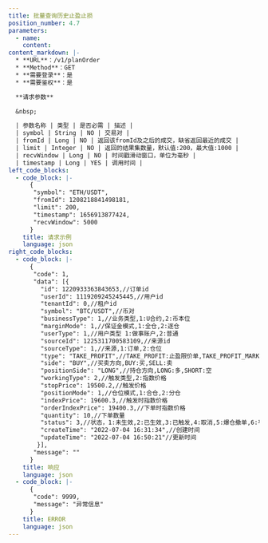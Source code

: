 ```yaml
---
title: 批量查询历史止盈止损
position_number: 4.7
parameters:
  - name:
    content:
content_markdown: |-
  * **URL**：/v1/planOrder
  * **Method**：GET
  * **需要登录**：是
  * **需要鉴权**：是

  **请求参数**

  &nbsp;

  | 参数名称 | 类型 | 是否必需 | 描述 |
  | symbol | String | NO | 交易对 |
  | fromId | Long | NO | 返回该fromId及之后的成交，缺省返回最近的成交 |
  | limit | Integer | NO | 返回的结果集数量，默认值:200，最大值:1000 |
  | recvWindow | Long | NO | 时间戳滑动窗口，单位为毫秒 |
  | timestamp | Long | YES | 调用时间 |
left_code_blocks:
  - code_block: |-
      {
       "symbol": "ETH/USDT",
       "fromId": 1208218841498181,
       "limit": 200,
       "timestamp": 1656913877424,
       "recvWindow": 5000
      }
    title: 请求示例
    language: json
right_code_blocks:
  - code_block: |-
      {
       "code": 1,
       "data": [{
         "id": 1220933363843653,//订单id
         "userId": 1119209245245445,//用户id
         "tenantId": 0,//租户id
         "symbol": "BTC/USDT",//币对
         "businessType": 1,//业务类型,1:U合约,2:币本位
         "marginMode": 1,//保证金模式,1:全仓,2:逐仓
         "userType": 1,//用户类型 1:做事账户,2:普通
         "sourceId": 1225311700583109,//来源id
         "sourceType": 1,//来源,1:订单,2:仓位
         "type": "TAKE_PROFIT",//TAKE_PROFIT:止盈限价单,TAKE_PROFIT_MARKET:止盈市价单,STOP:止损限价单,STOP_MARKET:止损市价单
         "side": "BUY",//买卖方向,BUY:买,SELL:卖
         "positionSide": "LONG",//持仓方向,LONG:多,SHORT:空
         "workingType": 2,//触发类型,2:指数价格
         "stopPrice": 19500.2,//触发价格
         "positionMode": 1,//仓位模式,1:合仓,2:分仓
         "indexPrice": 19600.3,//触发时指数价格
         "orderIndexPrice": 19400.3,//下单时指数价格
         "quantity": 10,//下单数量
         "status": 3,//状态，1:未生效,2:已生效,3:已触发,4:取消,5:爆仓撤单,6:平仓撤单,7:预设止盈止损失败撤单
         "createTime": "2022-07-04 16:31:34",//创建时间
         "updateTime": "2022-07-04 16:50:21"//更新时间
        }],
       "message": ""
      }
    title: 响应
    language: json
  - code_block: |-
      {
       "code": 9999,
       "message": "异常信息"
      }
    title: ERROR
    language: json
---
```

